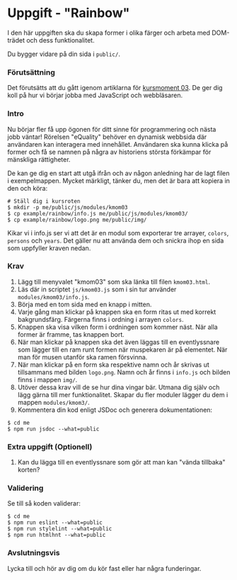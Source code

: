 # Uppgift - "Rainbow"

I den här uppgiften ska du skapa former i olika färger och arbeta med DOM-trädet och dess funktionalitet.

Du bygger vidare på din sida i `public/`.

### Förutsättning

Det förutsätts att du gått igenom artiklarna för [kursmoment 03](.). De ger dig koll på hur vi börjar jobba med JavaScript och webbläsaren.

### Intro

Nu börjar fler få upp ögonen för ditt sinne för programmering och nästa jobb väntar! Rörelsen "eQuality" behöver en dynamisk webbsida där användaren kan interagera med innehållet. Användaren ska kunna klicka på former och få se namnen på några av historiens största förkämpar för mänskliga rättigheter.

De kan ge dig en start att utgå ifrån och av någon anledning har de lagt filen i exempelmappen. Mycket märkligt, tänker du, men det är bara att kopiera in den och köra:

```console
# Ställ dig i kursroten
$ mkdir -p me/public/js/modules/kmom03
$ cp example/rainbow/info.js me/public/js/modules/kmom03/
$ cp example/rainbow/logo.png me/public/img/
```

Kikar vi i info.js ser vi att det är en modul som exporterar tre arrayer, `colors`, `persons` och `years`. Det gäller nu att använda dem och snickra ihop en sida som uppfyller kraven nedan.

### Krav

1. Lägg till menyvalet "kmom03" som ska länka till filen `kmom03.html`.
1. Läs där in scriptet `js/kmom03.js` som i sin tur använder `modules/kmom03/info.js`.
1. Börja med en tom sida med en knapp i mitten.
1. Varje gång man klickar på knappen ska en form ritas ut med korrekt bakgrundsfärg. Färgerna finns i ordning i arrayen `colors`.
1. Knappen ska visa vilken form i ordningen som kommer näst. När alla former är framme, tas knappen bort.
1. När man klickar på knappen ska det även läggas till en eventlyssnare som lägger till en ram runt formen när muspekaren är på elementet. När man för musen utanför ska ramen försvinna.
1. När man klickar på en form ska respektive namn och år skrivas ut tillsammans med bilden `logo.png`. Namn och år finns i `info.js` och bilden finns i mappen `img/`.
1. Utöver dessa krav vill de se hur dina vingar bär. Utmana dig själv och lägg gärna till mer funktionalitet. Skapar du fler moduler lägger du dem i mappen `modules/kmom3/`.
1. Kommentera din kod enligt JSDoc och generera dokumentationen:

```console
$ cd me
$ npm run jsdoc --what=public
```

### Extra uppgift (Optionell)

1. Kan du lägga till en eventlyssnare som gör att man kan "vända tillbaka" korten?

<!-- 1. Du kanske till och med kan göra ett memoryspel av korten? Om du väljer detta krav så kan du anpassa grundkraven efter ditt memoryspel. Du kan tex ändra hur eventlyssnarna fungerar och knappen kan tas bort. Du ska dock använda informationen ifrån arrayerna. -->

### Validering

Se till så koden validerar:

```console
$ cd me
$ npm run eslint --what=public
$ npm run stylelint --what=public
$ npm run htmlhnt --what=public
```

### Avslutningsvis

Lycka till och hör av dig om du kör fast eller har några funderingar.
